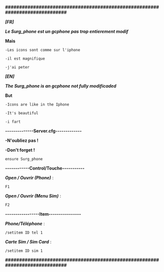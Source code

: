 **#############################################################################**

***[FR]***

***Le Surg_phone est un gcphone pas trop entierement modif***

**Mais**

``` -Les icons sont comme sur l'iphone ```

``` -il est magnifique ```

``` -j'ai peter ```

***[EN]***

***The Surg_phone is an gcphone not fully modificaded***

**But**

```-Icons are like in the Iphone```

```-It's beautiful```

```-i fart```

**--------------Server.cfg-------------**

**-N'oubliez pas !**

**-Don't forget !**

```ensure Surg_phone ```

**------------Control/Touche-----------**

***Open / Ouvrir (Phone)*** :

```F1```

***Open / Ouvrir (Menu Sim)*** : 

```F2```

**-----------------Item----------------**

***Phone/Téléphone*** :

```/setitem ID tel 1```

***Carte Sim / Sim Card*** : 

```/setitem ID sim 1```

**#############################################################################**
